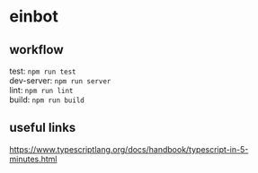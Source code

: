 # einbot

## workflow

test: `npm run test`  
dev-server: `npm run server`  
lint: `npm run lint`  
build: `npm run build`  

## useful links

https://www.typescriptlang.org/docs/handbook/typescript-in-5-minutes.html
